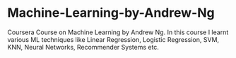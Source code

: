 # Machine-Learning-by-Andrew-Ng
Coursera Course on Machine Learning by Andrew Ng.
In this course I learnt various ML techniques like Linear Regression, Logistic Regression, SVM, KNN, Neural Networks, Recommender Systems etc.
